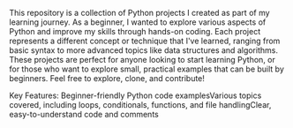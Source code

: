 This repository is a collection of Python projects I created as part of my learning journey. As a beginner, I wanted to explore various aspects of Python and improve my skills through hands-on coding. 
Each project represents a different concept or technique that I've learned, ranging from basic syntax to more advanced topics like data structures and algorithms.
These projects are perfect for anyone looking to start learning Python, or for those who want to explore small, practical examples that can be built by beginners. Feel free to explore, clone, and contribute!

Key Features:
Beginner-friendly Python code examplesVarious topics covered, including loops, conditionals, functions, and file handlingClear, easy-to-understand code and comments
